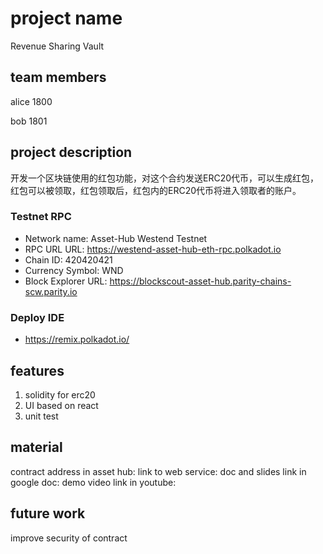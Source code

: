# project name

Revenue Sharing Vault

## team members

alice 1800

bob 1801

## project description

开发一个区块链使用的红包功能，对这个合约发送ERC20代币，可以生成红包，红包可以被领取，红包领取后，红包内的ERC20代币将进入领取者的账户。

### Testnet RPC

* Network name: Asset-Hub Westend Testnet
* RPC URL URL: https://westend-asset-hub-eth-rpc.polkadot.io
* Chain ID: 420420421
* Currency Symbol: WND
* Block Explorer URL: https://blockscout-asset-hub.parity-chains-scw.parity.io

### Deploy IDE
* https://remix.polkadot.io/

## features

1. solidity for erc20
2. UI based on react
3. unit test

## material

contract address in asset hub: link to web service: doc and slides link in
google doc: demo video link in youtube:

## future work

improve security of contract
